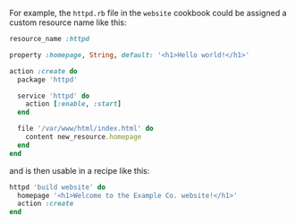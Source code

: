 For example, the `httpd.rb` file in the `website` cookbook could be
assigned a custom resource name like this:

``` ruby
resource_name :httpd

property :homepage, String, default: '<h1>Hello world!</h1>'

action :create do
  package 'httpd'

  service 'httpd' do
    action [:enable, :start]
  end

  file '/var/www/html/index.html' do
    content new_resource.homepage
  end
end
```

and is then usable in a recipe like this:

``` ruby
httpd 'build website' do
  homepage '<h1>Welcome to the Example Co. website!</h1>'
  action :create
end
```